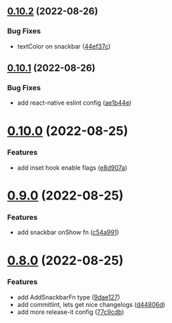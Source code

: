 

## [0.10.2](https://github.com/Kingstinct/react/compare/v0.10.1...v0.10.2) (2022-08-26)


### Bug Fixes

* textColor on snackbar ([44ef37c](https://github.com/Kingstinct/react/commit/44ef37c854220242b3da857cfc9b74d8e383a558))

## [0.10.1](https://github.com/Kingstinct/react/compare/v0.10.0...v0.10.1) (2022-08-26)


### Bug Fixes

* add react-native eslint config ([ae1b44e](https://github.com/Kingstinct/react/commit/ae1b44e5f79369c84ea466ae4d993f5fa0ad9d90))

# [0.10.0](https://github.com/Kingstinct/react/compare/v0.9.0...v0.10.0) (2022-08-25)


### Features

* add inset hook enable flags ([e8d907a](https://github.com/Kingstinct/react/commit/e8d907aa8b86d20b7f1efa63834cff9c4759782d))

# [0.9.0](https://github.com/Kingstinct/react/compare/v0.8.0...v0.9.0) (2022-08-25)


### Features

* add snackbar onShow fn ([c54a991](https://github.com/Kingstinct/react/commit/c54a991d79c02a1ca99476a69b63fb346243cf32))

# [0.8.0](https://github.com/Kingstinct/react/compare/v0.7.0...v0.8.0) (2022-08-25)


### Features

* add AddSnackbarFn type ([9dae127](https://github.com/Kingstinct/react/commit/9dae127c491e9093a29ab7f2ca85b0c4ccbabef6))
* add commitlint, lets get nice changelogs ([d44806d](https://github.com/Kingstinct/react/commit/d44806d79b22e2822214aee9b8df6636472c0edd))
* add more release-it config ([77c9cdb](https://github.com/Kingstinct/react/commit/77c9cdb22ae37f4b5fdb487b1dc4953db3a26304))